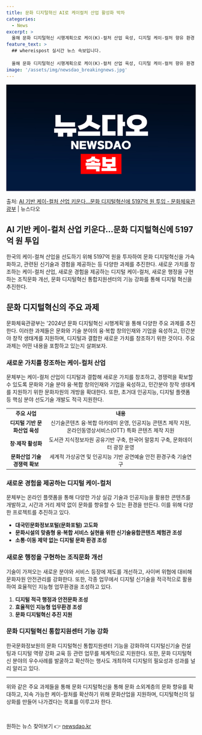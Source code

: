 ```yaml
---
title: 문화 디지털혁신 AI로 케이컬처 산업 활성화 박차
categories:
  - News
excerpt: >
  올해 문화 디지털혁신 시행계획으로 케이(K)-컬처 산업 육성, 디지털 케이-컬처 향유 환경 조성, 조직문화 …
feature_text: >
  ## whereispost 실시간 뉴스 속보입니다.

  올해 문화 디지털혁신 시행계획으로 케이(K)-컬처 산업 육성, 디지털 케이-컬처 향유 환경 조성, 조직문화 …
image: '/assets/img/newsdao_breakingnews.jpg'
---
```


![뉴스다오 속보](/assets/img/newsdao_breakingnews.jpg)

<p>출처: <a href="https://newsdao.kr/3776" rel="dofollow">AI 기반 케이-컬처 산업 키운다…문화 디지털혁신에 5197억 원 투입 - 문화체육관광부</a> | 뉴스다오</p>

<h2 data-ke-size="size26">AI 기반 케이-컬처 산업 키운다…문화 디지털혁신에 5197억 원 투입</h2>
<p data-ke-size="size16">한국의 케이-컬쳐 산업을 선도하기 위해 5197억 원을 투자하여 문화 디지털혁신을 가속화하고, 관련된 신기술과 경험을 제공하는 등 다양한 과제를 추진한다. 새로운 가치를 창조하는 케이-컬처 산업, 새로운 경험을 제공하는 디지털 케이-컬처, 새로운 행정을 구현하는 조직문화 개선, 문화 디지털혁신 통합지원센터의 기능 강화를 통해 디지털 혁신을 추진한다.</p>

<h2 data-ke-size="size24">문화 디지털혁신의 주요 과제</h2>
<p data-ke-size="size16">문화체육관광부는 '2024년 문화 디지털혁신 시행계획'을 통해 다양한 주요 과제를 추진한다. 이러한 과제들은 문화와 기술 분야의 융·복합 창의인재와 기업을 육성하고, 민간분야 창작 생태계를 지원하며, 디지털과 결합한 새로운 가치를 창조하기 위한 것이다. 주요 과제는 어떤 내용을 포함하고 있는지 살펴보자.</p>

<h3 data-ke-size="size22">새로운 가치를 창조하는 케이-컬처 산업</h3>
<p data-ke-size="size16">문체부는 케이-컬처 산업이 디지털과 결합해 새로운 가치를 창조하고, 경쟁력을 확보할 수 있도록 문화와 기술 분야 융·복합 창의인재와 기업을 육성하고, 민간분야 창작 생태계를 지원하기 위한 문화자원의 개방을 확대한다. 또한, 초거대 인공지능, 디지털 플랫폼 등 핵심 분야 선도기술 개발도 적극 지원한다.</p>

<table>
	<tr>
		<td style="text-align: center; height: 17px;"><b>주요 사업</b></td>
		<td style="text-align: center; height: 17px;"><b>내용</b></td>
	</tr>
	<tr>
		<td style="text-align: center; height: 17px;"><b>디지털 기반 문화산업 육성</b></td>
		<td style="text-align: center; height: 17px;">신기술콘텐츠 융·복합 아카데미 운영, 인공지능 콘텐츠 제작 지원, 온라인동영상서비스(OTT) 특화 콘텐츠 제작 지원</td>
	</tr>
	<tr>
		<td style="text-align: center; height: 17px;"><b>창·제작 활성화</b></td>
		<td style="text-align: center; height: 17px;">도서관 지식정보자원 공유기반 구축, 한국어 말뭉치 구축, 문화데이터 광장 운영</td>
	</tr>
	<tr>
		<td style="text-align: center; height: 17px;"><b>문화산업 기술경쟁력 확보</b></td>
		<td style="text-align: center; height: 17px;">세계적 가상공연 및 인공지능 기반 공연예술 안전 환경구축 기술연구</td>
	</tr>
</table>

<h3 data-ke-size="size22">새로운 경험을 제공하는 디지털 케이-컬처</h3>
<p data-ke-size="size16">문체부는 온라인 플랫폼을 통해 다양한 가상 실감 기술과 인공지능을 활용한 콘텐츠를 개발하고, 시간과 거리 제약 없이 문화를 향유할 수 있는 환경을 만든다. 이를 위해 다양한 프로젝트를 추진하고 있다.</p>

<ul>
	<li><b>대국민문화정보포털(문화포털) 고도화</b></li>
	<li><b>문화시설의 맞춤형 융·복합 서비스 실현을 위한 신기술융합콘텐츠 체험관 조성</b></li>
	<li><b>소통·이동 제약 없는 디지털 문화 환경 조성</b></li>
</ul>

<h3 data-ke-size="size22">새로운 행정을 구현하는 조직문화 개선</h3>
<p data-ke-size="size16">기술이 가져오는 새로운 분야와 서비스 등장에 제도를 개선하고, 사이버 위협에 대비해 문화자원 안전관리를 강화한다. 또한, 각종 업무에서 디지털 신기술을 적극적으로 활용하여 효율적인 지능형 업무환경을 조성하고 있다.</p>

<ol>
	<li><b>디지털 적극 행정과 안전문화 조성</b></li>
	<li><b>효율적인 지능형 업무환경 조성</b></li>
	<li><b>문화 디지털혁신 추진 지원</b></li>
</ol>

<h3 data-ke-size="size22">문화 디지털혁신 통합지원센터 기능 강화</h3>
<p data-ke-size="size16">한국문화정보원의 문화 디지털혁신 통합지원센터 기능을 강화하여 디지털신기술 컨설팅과 디지털 역량 강화 교육 등 관련 업무를 체계적으로 지원한다. 또한, 문화 디지털혁신 분야의 우수사례를 발굴하고 확산하는 행사도 개최하여 디지털의 필요성과 성과를 널리 알리고 있다.</p>

<hr>

<p data-ke-size="size16">위와 같은 주요 과제들을 통해 문화 디지털혁신을 통해 문화 소외계층의 문화 향유를 확대하고, 지속 가능한 케이-컬처를 확산하기 위해 문화산업을 지원하며, 디지털혁신의 일상화를 만들어 나가겠다는 목표를 이루고자 한다.</p>

<p data-ke-size="size16">&nbsp;</p> 

원하는 뉴스 찾아보기 👉 <a href="https://newsdao.kr" rel="dofollow">newsdao.kr</a>


